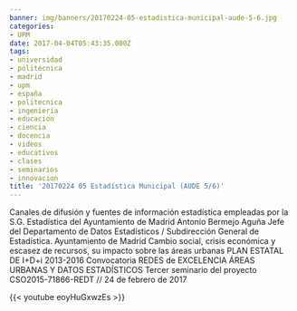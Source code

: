 ```yaml
---
banner: img/banners/20170224-05-estadistica-municipal-aude-5-6.jpg
categories:
- UPM
date: 2017-04-04T05:43:35.000Z
tags:
- universidad
- politécnica
- madrid
- upm
- españa
- politecnica
- ingenieria
- educacion
- ciencia
- docencia
- videos
- educativos
- clases
- seminarios
- innovacion
title: '20170224 05 Estadística Municipal (AUDE 5/6)'
---
```


Canales de difusión y fuentes de información estadística empleadas por la S.G. Estadística
del Ayuntamiento de Madrid
Antonio Bermejo Aguña
Jefe del Departamento de Datos Estadísticos / Subdirección General de Estadística. Ayuntamiento de Madrid
Cambio social, crisis económica y escasez de recursos, su impacto sobre las áreas urbanas
PLAN ESTATAL DE I+D+i 2013-2016
Convocatoria REDES de EXCELENCIA
ÁREAS URBANAS Y DATOS ESTADÍSTICOS
Tercer seminario del proyecto CSO2015-71866-REDT // 24 de febrero de 2017

{{< youtube eoyHuGxwzEs >}}
